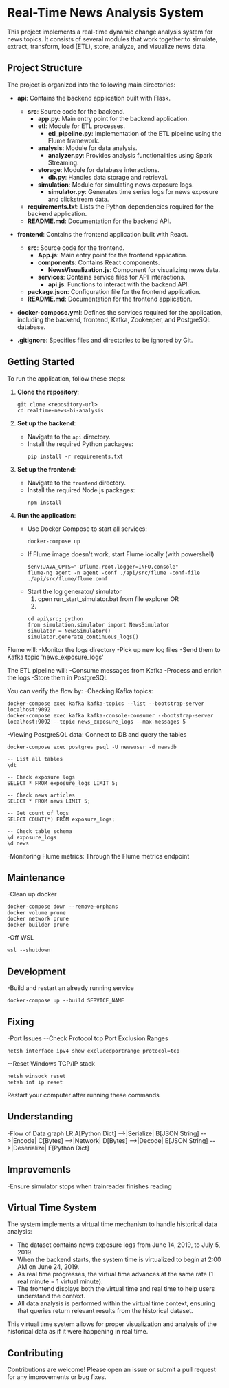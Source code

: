 # Real-Time News Analysis System

This project implements a real-time dynamic change analysis system for news topics. It consists of several modules that work together to simulate, extract, transform, load (ETL), store, analyze, and visualize news data.

## Project Structure

The project is organized into the following main directories:

- **api**: Contains the backend application built with Flask.
  - **src**: Source code for the backend.
    - **app.py**: Main entry point for the backend application.
    - **etl**: Module for ETL processes.
      - **etl_pipeline.py**: Implementation of the ETL pipeline using the Flume framework.
    - **analysis**: Module for data analysis.
      - **analyzer.py**: Provides analysis functionalities using Spark Streaming.
    - **storage**: Module for database interactions.
      - **db.py**: Handles data storage and retrieval.
    - **simulation**: Module for simulating news exposure logs.
      - **simulator.py**: Generates time series logs for news exposure and clickstream data.
  - **requirements.txt**: Lists the Python dependencies required for the backend application.
  - **README.md**: Documentation for the backend API.

- **frontend**: Contains the frontend application built with React.
  - **src**: Source code for the frontend.
    - **App.js**: Main entry point for the frontend application.
    - **components**: Contains React components.
      - **NewsVisualization.js**: Component for visualizing news data.
    - **services**: Contains service files for API interactions.
      - **api.js**: Functions to interact with the backend API.
  - **package.json**: Configuration file for the frontend application.
  - **README.md**: Documentation for the frontend application.

- **docker-compose.yml**: Defines the services required for the application, including the backend, frontend, Kafka, Zookeeper, and PostgreSQL database.

- **.gitignore**: Specifies files and directories to be ignored by Git.

## Getting Started

To run the application, follow these steps:

1. **Clone the repository**:
   ```
   git clone <repository-url>
   cd realtime-news-bi-analysis
   ```

2. **Set up the backend**:
   - Navigate to the `api` directory.
   - Install the required Python packages:
     ```
     pip install -r requirements.txt
     ```

3. **Set up the frontend**:
   - Navigate to the `frontend` directory.
   - Install the required Node.js packages:
     ```
     npm install
     ```

4. **Run the application**:
   - Use Docker Compose to start all services:
     ```
     docker-compose up
     ```
   - If Flume image doesn't work, start Flume locally (with powershell)
     ```
     $env:JAVA_OPTS="-Dflume.root.logger=INFO,console"
     flume-ng agent -n agent -conf ./api/src/flume -conf-file ./api/src/flume/flume.conf

   - Start the log generator/ simulator
     1. open run_start_simulator.bat from file explorer
     OR
     2.
     ```
     cd api\src; python
     from simulation.simulator import NewsSimulator
     simulator = NewsSimulator()
     simulator.generate_continuous_logs()
     ```
Flume will:
-Monitor the logs directory
-Pick up new log files
-Send them to Kafka topic 'news_exposure_logs'

The ETL pipeline will:
-Consume messages from Kafka
-Process and enrich the logs
-Store them in PostgreSQL

You can verify the flow by:
-Checking Kafka topics: 
  ```
  docker-compose exec kafka kafka-topics --list --bootstrap-server localhost:9092
  docker-compose exec kafka kafka-console-consumer --bootstrap-server localhost:9092 --topic news_exposure_logs --max-messages 5
  ```
-Viewing PostgreSQL data: Connect to DB and query the tables
  ```
  docker-compose exec postgres psql -U newsuser -d newsdb
  ```
  ```
  -- List all tables
  \dt

  -- Check exposure logs
  SELECT * FROM exposure_logs LIMIT 5;

  -- Check news articles
  SELECT * FROM news LIMIT 5;

  -- Get count of logs
  SELECT COUNT(*) FROM exposure_logs;

  -- Check table schema
  \d exposure_logs
  \d news
  ```
-Monitoring Flume metrics: Through the Flume metrics endpoint

## Maintenance
-Clean up docker
  ```
  docker-compose down --remove-orphans
  docker volume prune
  docker network prune
  docker builder prune
  ```
-Off WSL
  ```
  wsl --shutdown
  ```
## Development
-Build and restart an already running service
  ```
  docker-compose up --build SERVICE_NAME
  ```
## Fixing
-Port Issues
--Check Protocol tcp Port Exclusion Ranges
  ```
  netsh interface ipv4 show excludedportrange protocol=tcp
  ```
--Reset Windows TCP/IP stack
  ```
  netsh winsock reset
  netsh int ip reset
  ```
  Restart your computer after running these commands

## Understanding 
-Flow of Data
graph LR
    A[Python Dict] -->|Serialize| B[JSON String] -->|Encode| C[Bytes] -->|Network| D[Bytes] -->|Decode| E[JSON String] -->|Deserialize| F[Python Dict]

## Improvements
-Ensure simulator stops when trainreader finishes reading

## Virtual Time System

The system implements a virtual time mechanism to handle historical data analysis:

- The dataset contains news exposure logs from June 14, 2019, to July 5, 2019.
- When the backend starts, the system time is virtualized to begin at 2:00 AM on June 24, 2019.
- As real time progresses, the virtual time advances at the same rate (1 real minute = 1 virtual minute).
- The frontend displays both the virtual time and real time to help users understand the context.
- All data analysis is performed within the virtual time context, ensuring that queries return relevant results from the historical dataset.

This virtual time system allows for proper visualization and analysis of the historical data as if it were happening in real time.

## Contributing

Contributions are welcome! Please open an issue or submit a pull request for any improvements or bug fixes.
